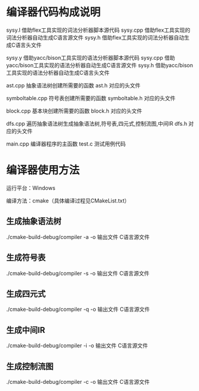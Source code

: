 # 编译器代码构成说明

sysy.l              		 借助flex工具实现的词法分析器脚本源代码
sysy.cpp            	 借助flex工具实现的词法分析器自动生成C语言源文件
sysy.h              	   借助flex工具实现的词法分析器自动生成C语言头文件

sysy.y              		借助yacc/bison工具实现的语法分析器脚本源代码
sysy.cpp 				借助yacc/bison工具实现的语法分析器自动生成C语言源文件
sysy.h              	   借助yacc/bison工具实现的语法分析器自动生成C语言头文件

ast.cpp             	  抽象语法树创建所需要的函数
ast.h               		对应的头文件

symboltable.cpp   符号表创建所需要的函数
symboltable.h       对应的头文件

block.cpp           	基本块创建所需要的函数
block.h             	  对应的头文件

dfs.cpp             	  遍历抽象语法树生成抽象语法树,符号表,四元式,控制流图,中间IR
dfs.h               		对应的头文件

main.cpp           	编译器程序的主函数
test.c              		测试用例代码

# 编译器使用方法

运行平台：Windows

编译方法：cmake（具体编译过程见CMakeList.txt）

## 生成抽象语法树

./cmake-build-debug/compiler  -a  -o  输出文件  C语言源文件
## 生成符号表
./cmake-build-debug/compiler  -s  -o  输出文件  C语言源文件
## 生成四元式
./cmake-build-debug/compiler  -q  -o  输出文件  C语言源文件
## 生成中间IR
./cmake-build-debug/compiler  -i  -o  输出文件 C语言源文件
## 生成控制流图
./cmake-build-debug/compiler  -c  -o  输出文件 C语言源文件